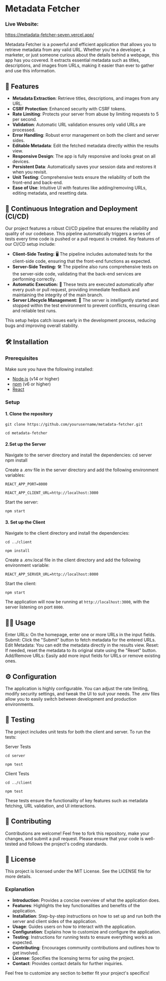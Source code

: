 # Metadata Fetcher

### Live Website:
https://metadata-fetcher-seven.vercel.app/

Metadata Fetcher is a powerful and efficient application that allows you to retrieve metadata from any valid URL. Whether you're a developer, a marketer, or just someone curious about the details behind a webpage, this app has you covered. It extracts essential metadata such as titles, descriptions, and images from URLs, making it easier than ever to gather and use this information.

## 🚀 Features

- **Metadata Extraction**: Retrieve titles, descriptions, and images from any URL.
- **CSRF Protection**: Enhanced security with CSRF tokens.
- **Rate Limiting**: Protects your server from abuse by limiting requests to 5 per second.
- **Validation**: Automatic URL validation ensures only valid URLs are processed.
- **Error Handling**: Robust error management on both the client and server sides.
- **Editable Metadata**: Edit the fetched metadata directly within the results view.
- **Responsive Design**: The app is fully responsive and looks great on all devices.
- **Persistent Data**: Automatically saves your session data and restores it when you revisit.
- **Unit Testing**: Comprehensive tests ensure the reliability of both the front-end and back-end.
- **Ease of Use**: Intuitive UI with features like adding/removing URLs, editing metadata, and resetting data.

## 🔄 Continuous Integration and Deployment (CI/CD) 

Our project features a robust CI/CD pipeline that ensures the reliability and quality of our codebase. This pipeline automatically triggers a series of tests every time code is pushed or a pull request is created. Key features of our CI/CD setup include:

- **Client-Side Testing:** 🖥️ The pipeline includes automated tests for the client-side code, ensuring that the front-end functions as expected.
- **Server-Side Testing:** 🛠️ The pipeline also runs comprehensive tests on the server-side code, validating that the back-end services are performing correctly.
- **Automatic Execution:** 🚦 These tests are executed automatically after every push or pull request, providing immediate feedback and maintaining the integrity of the main branch.
- **Server Lifecycle Management:** 🔧 The server is intelligently started and stopped within the test environment to prevent conflicts, ensuring clean and reliable test runs.

This setup helps catch issues early in the development process, reducing bugs and improving overall stability.


## 🛠️ Installation

### Prerequisites

Make sure you have the following installed:

- [Node.js](https://nodejs.org/) (v14 or higher)
- [npm](https://www.npmjs.com/) (v6 or higher)
- [React](https://reactjs.org/)

### Setup

#### 1. Clone the repository

`git clone https://github.com/yourusername/metadata-fetcher.git`

`cd metadata-fetcher`


#### 2.Set up the Server
Navigate to the server directory and install the dependencies:
cd server
npm install

Create a .env file in the server directory and add the following environment variables:

`REACT_APP_PORT=8000`

`REACT_APP_CLIENT_URL=http://localhost:3000`

Start the server:

`npm start`

#### 3. Set up the Client
Navigate to the client directory and install the dependencies:

`cd ../client`

`npm install`

Create a .env.local file in the client directory and add the following environment variable:

`REACT_APP_SERVER_URL=http://localhost:8000`

Start the client:

`npm start`

The application will now be running at `http://localhost:3000`, with the server listening on port `8000`.

## 🧑‍💻 Usage    
Enter URLs: 
On the homepage, enter one or more URLs in the input fields.
Submit: Click the "Submit" button to fetch metadata for the entered URLs.
Edit Metadata: You can edit the metadata directly in the results view.
Reset: If needed, reset the metadata to its original state using the "Reset" button.
Add/Remove URLs: Easily add more input fields for URLs or remove existing ones.    

## ⚙️ Configuration
The application is highly configurable. You can adjust the rate limiting, modify security settings, and tweak the UI to suit your needs. The .env files allow you to easily switch between development and production environments.
    
## 🧪 Testing
The project includes unit tests for both the client and server. To run the tests:

Server Tests    

`cd server`

`npm test`

Client Tests

`cd ../client`

`npm test`

These tests ensure the functionality of key features such as metadata fetching, URL validation, and UI interactions.

## 🤝 Contributing
Contributions are welcome! Feel free to fork this repository, make your changes, and submit a pull request. Please ensure that your code is well-tested and follows the project's coding standards.

## 📄 License
This project is licensed under the MIT License. See the LICENSE file for more details.


### Explanation

- **Introduction**: Provides a concise overview of what the application does.
- **Features**: Highlights the key functionalities and benefits of the application.
- **Installation**: Step-by-step instructions on how to set up and run both the server and client sides of the application.
- **Usage**: Guides users on how to interact with the application.
- **Configuration**: Explains how to customize and configure the application.
- **Testing**: Instructions for running tests to ensure everything works as expected.
- **Contributing**: Encourages community contributions and outlines how to get involved.
- **License**: Specifies the licensing terms for using the project.
- **Contact**: Provides contact details for further inquiries.

Feel free to customize any section to better fit your project's specifics!



